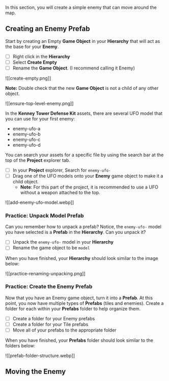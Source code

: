 In this section, you will create a simple enemy that can move around the map.

## Creating an Enemy Prefab

Start by creating an Empty **Game Object** in your **Hierarchy** that will act as the base for your **Enemy**.

- [ ] Right click in the **Hierarchy**
- [ ] Select **Create Empty**
- [ ] Rename the **Game Object**. (I recommend calling it Enemy)

![[create-empty.png]]

**Note:** Double check that the new **Game Object** is not a child of any other object.

![[ensure-top-level-enemy.png]]

In the **Kenney Tower Defense Kit** assets, there are several UFO model that you can use for your first enemy:

* enemy-ufo-a
* enemy-ufo-b
* enemy-ufo-c
* enemy-ufo-d

You can search your assets for a specific file by using the search bar at the top of the **Project** explorer tab.

- [ ] In your **Project** explorer, Search for `enemy-ufo-`
- [ ] Drag one of the UFO models onto your **Enemy** game object to make it a child object.
	- **Note**: For this part of the project, it is recommended to use a UFO without a weapon attached to the top.


![[add-enemy-ufo-model.webp]]

### Practice: Unpack Model Prefab

Can you remember how to unpack a prefab? Notice, the `enemy-ufo-` model you have selected is a **Prefab** in the **Hierarchy**. Can you unpack it?

- [ ] Unpack the `enemy-ufo-` model in your **Hierarchy**
- [ ] Rename the game object to be `model`

When you have finished, your **Hierarchy** should look similar to the image below:

![[practice-renaming-unpacking.png]]

### Practice: Create the Enemy Prefab
Now that you have an Enemy game object, turn it into a **Prefab**. At this point, you now have multiple types of **Prefabs** (tiles and enemies). Create a folder for each within your **Prefabs** folder to help organize them.

- [ ] Create a folder for your Enemy prefabs
- [ ] Create a folder for your Tile prefabs
- [ ] Move all of your prefabs to the appropriate folder

When you have finished, your **Prefabs** folder should look similar to the folders below:

![[prefab-folder-structure.webp]]

## Moving the Enemy